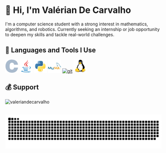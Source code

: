 <h1>👋 Hi, I'm Valérian De Carvalho</h1>
<p>I'm a computer science student with a strong interest in mathematics, algorithms, and robotics. Currently seeking an internship or job opportunity to deepen my skills and tackle real-world challenges.</p>

<h2>🚀 Languages and Tools I Use</h2>
<p><a target="_blank" href="https://raw.githubusercontent.com/devicons/devicon/master/icons/c/c-original.svg" style="display: inline-block;"><img src="https://raw.githubusercontent.com/devicons/devicon/master/icons/c/c-original.svg" alt="c" width="42" height="42" /></a>
<a target="_blank" href="https://raw.githubusercontent.com/devicons/devicon/master/icons/java/java-original.svg" style="display: inline-block;"><img src="https://raw.githubusercontent.com/devicons/devicon/master/icons/java/java-original.svg" alt="java" width="42" height="42" /></a>
<a target="_blank" href="https://raw.githubusercontent.com/devicons/devicon/master/icons/python/python-original.svg" style="display: inline-block;"><img src="https://raw.githubusercontent.com/devicons/devicon/master/icons/python/python-original.svg" alt="python" width="42" height="42" /></a>
<a target="_blank" href="https://raw.githubusercontent.com/devicons/devicon/master/icons/mysql/mysql-original-wordmark.svg" style="display: inline-block;"><img src="https://raw.githubusercontent.com/devicons/devicon/master/icons/mysql/mysql-original-wordmark.svg" alt="mysql" width="42" height="42" /></a>
<a target="_blank" href="https://www.vectorlogo.zone/logos/git-scm/git-scm-icon.svg" style="display: inline-block;"><img src="https://www.vectorlogo.zone/logos/git-scm/git-scm-icon.svg" alt="git" width="42" height="42" /></a>
<a target="_blank" href="https://raw.githubusercontent.com/devicons/devicon/master/icons/linux/linux-original.svg" style="display: inline-block;"><img src="https://raw.githubusercontent.com/devicons/devicon/master/icons/linux/linux-original.svg" alt="linux" width="42" height="42" /></a></p>

<h2>💰 Support</h2>
<p><a href="https://www.buymeacoffee.com/valeriandecarvalho"> <img align="left" src="https://cdn.buymeacoffee.com/buttons/v2/default-yellow.png" height="50" width="210" alt="valeriandecarvalho"/></p>

<picture>
  <source media="(prefers-color-scheme: dark)" srcset="https://raw.githubusercontent.com/valeriandecarvalho/valeriandecarvalho/output/github-snake-dark.svg" />
  <source media="(prefers-color-scheme: light)" srcset="https://raw.githubusercontent.com/valeriandecarvalho/valeriandecarvalho/output/github-snake.svg" />
  <img alt="github-snake" src="https://raw.githubusercontent.com/valeriandecarvalho/valeriandecarvalho/output/github-snake.svg" />
</picture>
